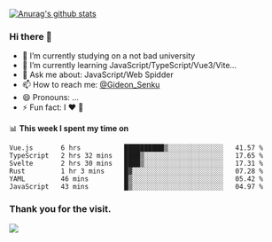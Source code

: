 [![Anurag's github stats](https://github-readme-stats.vercel.app/api?username=gideonsenku)](https://github.com/anuraghazra/github-readme-stats)
### Hi there 👋
- 🔭 I’m currently studying on a not bad university 
- 🌱 I’m currently learning JavaScript/TypeScript/Vue3/Vite...
- 💬 Ask me about: JavaScript/Web Spidder 
- 📫 How to reach me: [@Gideon_Senku](https://t.me/Gideon_Senku)
- 😄 Pronouns: ...
- ⚡ Fun fact: I ❤️ 🎵

📊 **This week I spent my time on**
<!--START_SECTION:waka-->

```text
Vue.js       6 hrs           ██████████▒░░░░░░░░░░░░░░   41.57 %
TypeScript   2 hrs 32 mins   ████▒░░░░░░░░░░░░░░░░░░░░   17.65 %
Svelte       2 hrs 30 mins   ████▒░░░░░░░░░░░░░░░░░░░░   17.31 %
Rust         1 hr 3 mins     █▓░░░░░░░░░░░░░░░░░░░░░░░   07.28 %
YAML         46 mins         █▒░░░░░░░░░░░░░░░░░░░░░░░   05.42 %
JavaScript   43 mins         █▒░░░░░░░░░░░░░░░░░░░░░░░   04.97 %
```

<!--END_SECTION:waka-->


### Thank you for the visit.
![](http://profile-counter.glitch.me/gideonsenku/count.svg)
<!--
**GideonSenku/GideonSenku** is a ✨ _special_ ✨ repository because its `README.md` (this file) appears on your GitHub profile.

Here are some ideas to get you started:

- 🔭 I’m currently working on ...
- 🌱 I’m currently learning ...
- 👯 I’m looking to collaborate on ...
- 🤔 I’m looking for help with ...
- 💬 Ask me about ...
- 📫 How to reach me: ...
- 😄 Pronouns: ...
- ⚡ Fun fact: ...
-->
